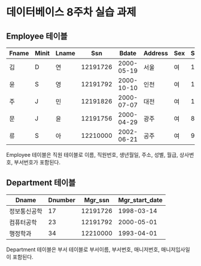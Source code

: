 # 데이터베이스 8주차 실습 과제

## **Employee** 테이블

Fname|Minit|Lname|Ssn|Bdate|Address|Sex|Salary|Super_ssn|Dno
---|---|---|---|---|---|---|---|---|---|
김|D|연|12191726|2000-05-19|서울|여|150||1
윤|S|영|12191792|2000-10-10|인천|여|100||2
주|J|민|12191826|2000-07-07|대전|여|120||3
문|J|윤|12191756|2000-04-29|광주|여|80||4
류|S|아|12210000|2002-06-21|공주|여|90||5

Employee 테이블은 직원 테이블로 이름, 직원번호, 생년월일, 주소, 성별, 월급, 상사번호, 부서번호가 포함된다.

## **Department** 테이블

Dname|Dnumber|Mgr_ssn|Mgr_start_date
---|---|---|---|
정보통신공학|17|12191726|1998-03-14
컴퓨터공학|23|12191792|2000-05-01
행정학과|34|12210000|1993-04-01

Department 테이블은 부서 테이블로 부서이름, 부서번호, 매니저번호, 매니저입사일이 포함된다.